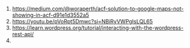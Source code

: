 1. https://medium.com/@woraperth/acf-solution-to-google-maps-not-showing-in-acf-d91e1d3552a5
2. https://youtu.be/pVoRpt5Dmwc?si=NBiRyVWPgIsLQL65
3. https://learn.wordpress.org/tutorial/interacting-with-the-wordpress-rest-api/
4. 